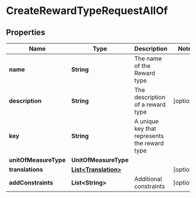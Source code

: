 

# CreateRewardTypeRequestAllOf


## Properties

Name | Type | Description | Notes
------------ | ------------- | ------------- | -------------
**name** | **String** | The name of the Reward type | 
**description** | **String** | The description of a reward type |  [optional]
**key** | **String** | A unique key that represents the reward type | 
**unitOfMeasureType** | **UnitOfMeasureType** |  | 
**translations** | [**List&lt;Translation&gt;**](Translation.md) |  |  [optional]
**addConstraints** | **List&lt;String&gt;** | Additional constraints |  [optional]



